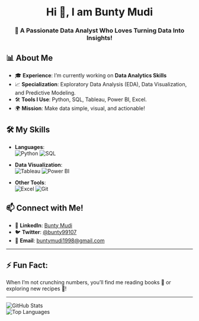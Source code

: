 
<h1 align="center">Hi 👋, I am Bunty Mudi</h1>
<h3 align="center">🌟 A Passionate Data Analyst Who Loves Turning Data Into Insights! </h3>                   


## 📊 About Me
- 🎓 **Experience**: I’m currently working on **Data Analytics Skills**  
- 📈 **Specialization**: Exploratory Data Analysis (EDA), Data Visualization, and Predictive Modeling.  
- 🛠️ **Tools I Use**: Python, SQL, Tableau, Power BI, Excel.  
- 🌍 **Mission**: Make data simple, visual, and actionable! 



## 🛠️ My Skills
- **Languages**:  
  ![Python](https://img.shields.io/badge/-Python-blue) ![SQL](https://img.shields.io/badge/-SQL-blueviolet)  

- **Data Visualization**:  
  ![Tableau](https://img.shields.io/badge/-Tableau-orange) ![Power BI](https://img.shields.io/badge/-PowerBI-yellow)  

- **Other Tools**:  
  ![Excel](https://img.shields.io/badge/-Excel-brightgreen) ![Git](https://img.shields.io/badge/-Git-black)



  
## 📫 Connect with Me! 
- 💼 **LinkedIn**: [Bunty Mudi](https://www.linkedin.com/in/bunty-mudi-40a629210/) 
- 🐦 **Twitter**: [@bunty99107](https://twitter.com/bunty99107)  
- 📧 **Email**: buntymudi1998@gmail.com  

---

## ⚡ Fun Fact:
 When I’m not crunching numbers, you’ll find me reading books 📖 or exploring new recipes 🥣!  

---

![GitHub Stats](https://github-readme-stats.vercel.app/api?username=buntysl&show_icons=true&theme=radical)  
![Top Languages](https://github-readme-stats.vercel.app/api/top-langs/?username=buntysl&layout=compact&theme=radical)  
